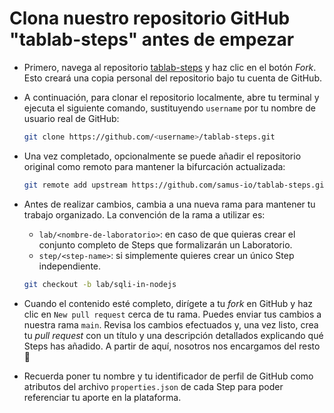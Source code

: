 # Clona nuestro repositorio GitHub "tablab-steps" antes de empezar

* Primero, navega al repositorio [tablab-steps][1] y haz clic en el botón *Fork*. Esto creará una copia personal del repositorio bajo tu cuenta de GitHub.
* A continuación, para clonar el repositorio localmente, abre tu terminal y ejecuta el siguiente comando, sustituyendo `username` por tu nombre de usuario real de GitHub:

  ```bash
  git clone https://github.com/<username>/tablab-steps.git
  ```

* Una vez completado, opcionalmente se puede añadir el repositorio original como remoto para mantener la bifurcación actualizada:

  ```bash
  git remote add upstream https://github.com/samus-io/tablab-steps.git
  ```

* Antes de realizar cambios, cambia a una nueva rama para mantener tu trabajo organizado. La convención de la rama a utilizar es:
  * `lab/<nombre-de-laboratorio>`: en caso de que quieras crear el conjunto completo de Steps que formalizarán un Laboratorio.
  * `step/<step-name>`: si simplemente quieres crear un único Step independiente.

  ```bash
  git checkout -b lab/sqli-in-nodejs
  ```

* Cuando el contenido esté completo, dirígete a tu *fork* en GitHub y haz clic en `New pull request` cerca de tu rama. Puedes enviar tus cambios a nuestra rama `main`. Revisa los cambios efectuados y, una vez listo, crea tu *pull request* con un título y una descripción detallados explicando qué Steps has añadido. A partir de aquí, nosotros nos encargamos del resto :slightly_smiling_face:
* Recuerda poner tu nombre y tu identificador de perfil de GitHub como atributos del archivo `properties.json` de cada Step para poder referenciar tu aporte en la plataforma.

[1]: https://github.com/samus-io/tablab-steps
